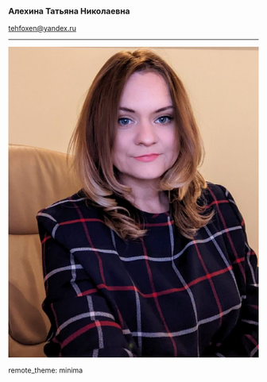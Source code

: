 
### Алехина Татьяна Николаевна
tehfoxen@yandex.ru

***
 
![фото](
https://github.com/Tehfoxen2019/about/blob/c3e820e55a76af93712bc1ac8db8e95196866042/2.png)

remote_theme: minima
